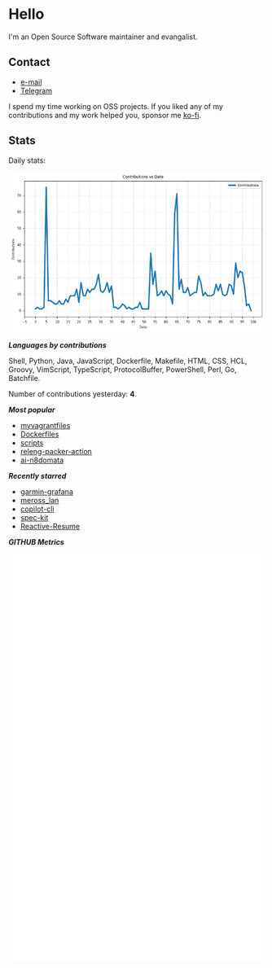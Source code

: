 
# Hello

I'm an Open Source Software maintainer and evangalist.

## Contact

- [e-mail](mailto:askb23@gmail.com)
- [Telegram]()

I spend my time working on OSS projects. If you liked any of
my contributions and my work helped you, sponsor me [ko-fi](https://ko-fi.com/askb23).

## Stats

Daily stats:

![contributions graph](graph.png)

***Languages by contributions***

Shell, Python, Java, JavaScript, Dockerfile, Makefile, HTML, CSS, HCL, Groovy, VimScript, TypeScript, ProtocolBuffer, PowerShell, Perl, Go, Batchfile.

Number of contributions yesterday: **4**.

***Most popular***

- [myvagrantfiles](https://github.com/askb/myvagrantfiles)
- [Dockerfiles](https://github.com/askb/Dockerfiles)
- [scripts](https://github.com/askb/scripts)
- [releng-packer-action](https://github.com/askb/releng-packer-action)
- [ai-n8domata](https://github.com/askb/ai-n8domata)

***Recently starred***

- [garmin-grafana](https://github.com/arpanghosh8453/garmin-grafana)
- [meross_lan](https://github.com/krahabb/meross_lan)
- [copilot-cli](https://github.com/github/copilot-cli)
- [spec-kit](https://github.com/github/spec-kit)
- [Reactive-Resume](https://github.com/AmruthPillai/Reactive-Resume)

***GITHUB Metrics***

![Metrics](https://github.com/askb/askb/blob/main/github-metrics.svg)


